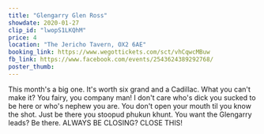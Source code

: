 ```yaml
---
title: "Glengarry Glen Ross"
showdate: 2020-01-27
clip_id: "lwopS1LKQhM"
price: 4
location: "The Jericho Tavern, OX2 6AE"
booking_link: https://www.wegottickets.com/sct/vhCqwcMBuw 
fb_link: https://www.facebook.com/events/2543624389292768/
poster_thumb: 
---
```

This month's a big one. It's worth six grand and a Cadillac. What you can't make it? You fairy, you company man! I don't care who's dick you sucked to be here or who's nephew you are. You don't open your mouth til you know the shot. Just be there you stoopud phukun khunt. You want the Glengarry leads? Be there. ALWAYS BE CLOSING? CLOSE THIS!